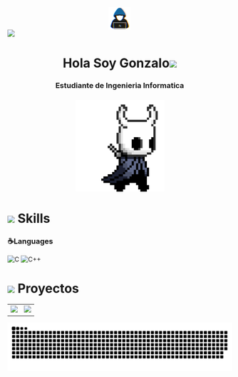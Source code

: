 
<!--Hacker img-->
<div align="center">
<picture><img src="https://github.com/0xAbdulKhalid/0xAbdulKhalid/raw/main/assets/mdImages/about_me.gif" width = 50px align="center"></picture> 
</div>

<!--horizontal divider(gradiant)-->
<img src="https://user-images.githubusercontent.com/73097560/115834477-dbab4500-a447-11eb-908a-139a6edaec5c.gif">

<!--- texto -->
<h1 align="center">Hola  Soy Gonzalo<img src="https://media.giphy.com/media/hvRJCLFzcasrR4ia7z/giphy.gif" width="35"></h1>
<h3 align="center">Estudiante de Ingenieria Informatica </h3>

<!--- imagen -->
</samp>
  <h3 align="center">
  <img src="https://raw.githubusercontent.com/TanZng/TanZng/master/assets/hollor_knight3.gif" width="200"/>
  </h3>

  <h1 align="left"><img src="https://media2.giphy.com/media/QssGEmpkyEOhBCb7e1/giphy.gif?cid=ecf05e47a0n3gi1bfqntqmob8g9aid1oyj2wr3ds3mg700bl&rid=giphy.gif" width=32px> Skills </h1>
  
  ### ☕️Languages


![C](https://img.shields.io/badge/C%20-%232370ED.svg?style=for-the-badge&logo=c&logoColor=white)
![C++](https://img.shields.io/badge/C++%20-%2300599C.svg?style=for-the-badge&logo=c%2B%2B&logoColor=white)



<!--- proyecto -->
<h1 align="left"><img src="https://media.giphy.com/media/iY8CRBdQXODJSCERIr/giphy.gif" width="30px"> Proyectos </h1>

<table>
  <tr>
    <td>
      <a href="https://github.com/gonzarem29/POO">
        <img src="https://github-readme-stats.vercel.app/api/pin/?username=gonzarem29&repo=POO&theme=onedark" />
      </a>
    </td>
    <td>
      <a href="https://github.com/gonzarem29/PGE">
        <img src="https://github-readme-stats.vercel.app/api/pin/?username=gonzarem29&repo=PGE&theme=onedark" />
      </a>
    </td>
  </tr>
</table>


<!--- snake -->
<div align="center">
  <img  src="https://github.com/1999AZZAR/1999AZZAR/blob/readme/resources/img/grid-snake.svg"
       alt="snake" /></a>
</div>
